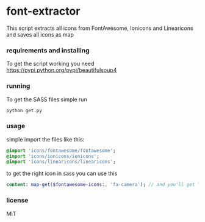 # font-extractor
This script extracts all icons from FontAwesome, Ionicons and Linearicons and saves all icons as map

### requirements and installing
To get the script working you need https://pypi.python.org/pypi/beautifulsoup4

### running
To get the SASS files simple run
```bash
python get.py
```

### usage
simple import the files like this:
```sass
@import 'icons/fontawesome/fontawesome';
@import 'icons/ionicons/ionicons';
@import 'icons/linearicons/linearicons';
```

to get the right icon in sass you can use this
```sass
content: map-get($fontawesome-icons:, 'fa-camera'); // and you'll get \f030
```
### license
MIT
